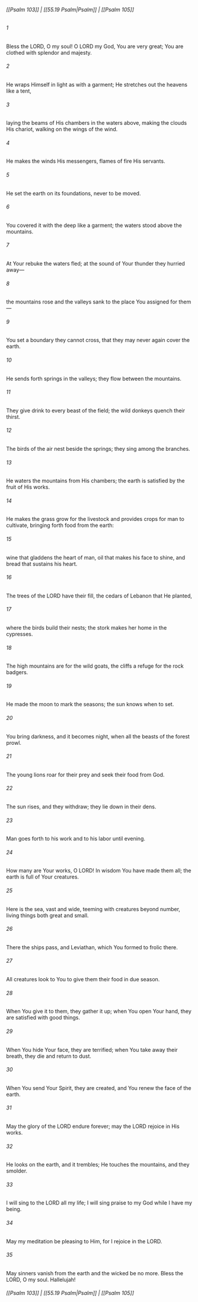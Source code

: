 
###### [[Psalm 103]] | [[55.19 Psalm|Psalm]] | [[Psalm 105]]

###### 1
Bless the LORD, O my soul! O LORD my God, You are very great; You are clothed with splendor and majesty.
###### 2
He wraps Himself in light as with a garment; He stretches out the heavens like a tent,
###### 3
laying the beams of His chambers in the waters above, making the clouds His chariot, walking on the wings of the wind.
###### 4
He makes the winds His messengers, flames of fire His servants.
###### 5
He set the earth on its foundations, never to be moved.
###### 6
You covered it with the deep like a garment; the waters stood above the mountains.
###### 7
At Your rebuke the waters fled; at the sound of Your thunder they hurried away—
###### 8
the mountains rose and the valleys sank to the place You assigned for them—
###### 9
You set a boundary they cannot cross, that they may never again cover the earth.
###### 10
He sends forth springs in the valleys; they flow between the mountains.
###### 11
They give drink to every beast of the field; the wild donkeys quench their thirst.
###### 12
The birds of the air nest beside the springs; they sing among the branches.
###### 13
He waters the mountains from His chambers; the earth is satisfied by the fruit of His works.
###### 14
He makes the grass grow for the livestock and provides crops for man to cultivate, bringing forth food from the earth:
###### 15
wine that gladdens the heart of man, oil that makes his face to shine, and bread that sustains his heart.
###### 16
The trees of the LORD have their fill, the cedars of Lebanon that He planted,
###### 17
where the birds build their nests; the stork makes her home in the cypresses.
###### 18
The high mountains are for the wild goats, the cliffs a refuge for the rock badgers.
###### 19
He made the moon to mark the seasons; the sun knows when to set.
###### 20
You bring darkness, and it becomes night, when all the beasts of the forest prowl.
###### 21
The young lions roar for their prey and seek their food from God.
###### 22
The sun rises, and they withdraw; they lie down in their dens.
###### 23
Man goes forth to his work and to his labor until evening.
###### 24
How many are Your works, O LORD! In wisdom You have made them all; the earth is full of Your creatures.
###### 25
Here is the sea, vast and wide, teeming with creatures beyond number, living things both great and small.
###### 26
There the ships pass, and Leviathan, which You formed to frolic there.
###### 27
All creatures look to You to give them their food in due season.
###### 28
When You give it to them, they gather it up; when You open Your hand, they are satisfied with good things.
###### 29
When You hide Your face, they are terrified; when You take away their breath, they die and return to dust.
###### 30
When You send Your Spirit, they are created, and You renew the face of the earth.
###### 31
May the glory of the LORD endure forever; may the LORD rejoice in His works.
###### 32
He looks on the earth, and it trembles; He touches the mountains, and they smolder.
###### 33
I will sing to the LORD all my life; I will sing praise to my God while I have my being.
###### 34
May my meditation be pleasing to Him, for I rejoice in the LORD.
###### 35
May sinners vanish from the earth and the wicked be no more. Bless the LORD, O my soul. Hallelujah!

###### [[Psalm 103]] | [[55.19 Psalm|Psalm]] | [[Psalm 105]]
